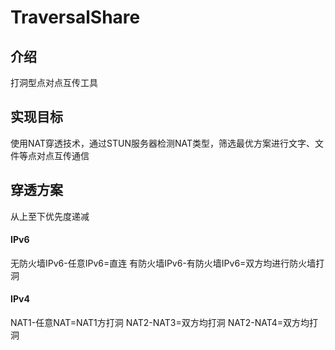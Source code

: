 # TraversalShare

## 介绍
打洞型点对点互传工具

## 实现目标
使用NAT穿透技术，通过STUN服务器检测NAT类型，筛选最优方案进行文字、文件等点对点互传通信

## 穿透方案
从上至下优先度递减

#### IPv6
无防火墙IPv6-任意IPv6=直连
有防火墙IPv6-有防火墙IPv6=双方均进行防火墙打洞

#### IPv4
NAT1-任意NAT=NAT1方打洞
NAT2-NAT3=双方均打洞
NAT2-NAT4=双方均打洞